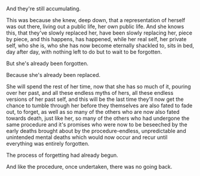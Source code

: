 And they're still accumulating.

This was because she knew, deep down, that a representation of herself was out there, living out a public life, her own public life. And she knows this, that they've slowly replaced her, have been slowly replacing her, piece by piece, and this happens, has happened, while her real self, her private self, who she is, who she has now become eternally shackled to, sits in bed, day after day, with nothing left to do but to wait to be forgotten.

But she's already been forgotten.

Because she's already been replaced.

She will spend the rest of her time, now that she has so much of it, pouring over her past, and all these endless myths of hers, all these endless versions of her past self, and this will be the last time they'll now get the chance to tumble through her before they themselves are also fated to fade out, to forget, as well as so many of the others who are now also fated towards death, just like her, so many of the others who had undergone the same procedure and it's promises who were now to be beseeched by the early deaths brought about by the procedure-endless, unpredictable and unintended mental deaths which would now occur and recur until everything was entirely forgotten.

The process of forgetting had already begun.

And like the procedure, once undertaken, there was no going back.